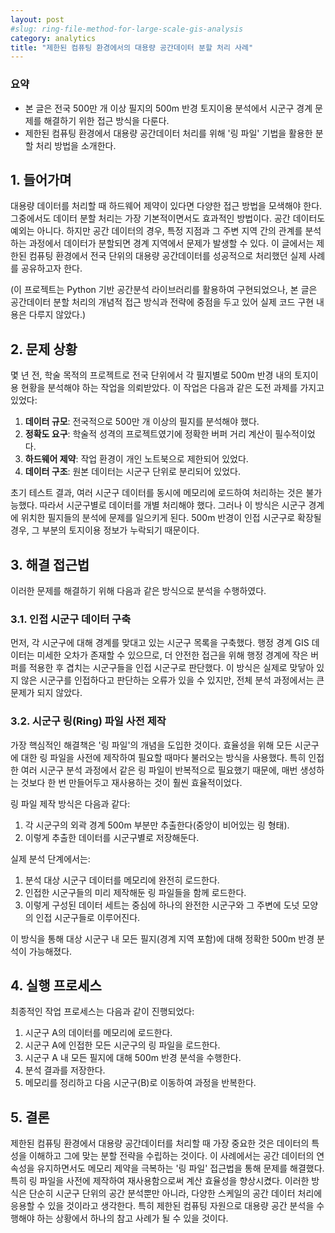 ```yaml
---
layout: post
#slug: ring-file-method-for-large-scale-gis-analysis
category: analytics
title: "제한된 컴퓨팅 환경에서의 대용량 공간데이터 분할 처리 사례"
---
```


### 요약
- 본 글은 전국 500만 개 이상 필지의 500m 반경 토지이용 분석에서 시군구 경계 문제를 해결하기 위한 접근 방식을 다룬다.
- 제한된 컴퓨팅 환경에서 대용량 공간데이터 처리를 위해 '링 파일' 기법을 활용한 분할 처리 방법을 소개한다.

## 1. 들어가며

대용량 데이터를 처리할 때 하드웨어 제약이 있다면 다양한 접근 방법을 모색해야 한다. 그중에서도 데이터 분할 처리는 가장 기본적이면서도 효과적인 방법이다. 공간 데이터도 예외는 아니다. 하지만 공간 데이터의 경우, 특정 지점과 그 주변 지역 간의 관계를 분석하는 과정에서 데이터가 분할되면 경계 지역에서 문제가 발생할 수 있다. 이 글에서는 제한된 컴퓨팅 환경에서 전국 단위의 대용량 공간데이터를 성공적으로 처리했던 실제 사례를 공유하고자 한다. 

(이 프로젝트는 Python 기반 공간분석 라이브러리를 활용하여 구현되었으나, 본 글은 공간데이터 분할 처리의 개념적 접근 방식과 전략에 중점을 두고 있어 실제 코드 구현 내용은 다루지 않았다.)

## 2. 문제 상황

몇 년 전, 학술 목적의 프로젝트로 전국 단위에서 각 필지별로 500m 반경 내의 토지이용 현황을 분석해야 하는 작업을 의뢰받았다. 이 작업은 다음과 같은 도전 과제를 가지고 있었다:

1. **데이터 규모**: 전국적으로 500만 개 이상의 필지를 분석해야 했다.
2. **정확도 요구**: 학술적 성격의 프로젝트였기에 정확한 버퍼 거리 계산이 필수적이었다.
3. **하드웨어 제약**: 작업 환경이 개인 노트북으로 제한되어 있었다.
4. **데이터 구조**: 원본 데이터는 시군구 단위로 분리되어 있었다.

초기 테스트 결과, 여러 시군구 데이터를 동시에 메모리에 로드하여 처리하는 것은 불가능했다. 따라서 시군구별로 데이터를 개별 처리해야 했다. 그러나 이 방식은 시군구 경계에 위치한 필지들의 분석에 문제를 일으키게 된다. 500m 반경이 인접 시군구로 확장될 경우, 그 부분의 토지이용 정보가 누락되기 때문이다.

## 3. 해결 접근법

이러한 문제를 해결하기 위해 다음과 같은 방식으로 분석을 수행하였다. 

### 3.1. 인접 시군구 데이터 구축

먼저, 각 시군구에 대해 경계를 맞대고 있는 시군구 목록을 구축했다. 행정 경계 GIS 데이터는 미세한 오차가 존재할 수 있으므로, 더 안전한 접근을 위해 행정 경계에 작은 버퍼를 적용한 후 겹치는 시군구들을 인접 시군구로 판단했다. 이 방식은 실제로 맞닿아 있지 않은 시군구를 인접하다고 판단하는 오류가 있을 수 있지만, 전체 분석 과정에서는 큰 문제가 되지 않았다.

### 3.2. 시군구 링(Ring) 파일 사전 제작

가장 핵심적인 해결책은 '링 파일'의 개념을 도입한 것이다. 효율성을 위해 모든 시군구에 대한 링 파일을 사전에 제작하여 필요할 때마다 불러오는 방식을 사용했다. 특히 인접한 여러 시군구 분석 과정에서 같은 링 파일이 반복적으로 필요했기 때문에, 매번 생성하는 것보다 한 번 만들어두고 재사용하는 것이 훨씬 효율적이었다.

링 파일 제작 방식은 다음과 같다:

1. 각 시군구의 외곽 경계 500m 부분만 추출한다(중앙이 비어있는 링 형태).
2. 이렇게 추출한 데이터를 시군구별로 저장해둔다.

실제 분석 단계에서는:

1. 분석 대상 시군구 데이터를 메모리에 완전히 로드한다.
2. 인접한 시군구들의 미리 제작해둔 링 파일들을 함께 로드한다.
3. 이렇게 구성된 데이터 세트는 중심에 하나의 완전한 시군구와 그 주변에 도넛 모양의 인접 시군구들로 이루어진다.

이 방식을 통해 대상 시군구 내 모든 필지(경계 지역 포함)에 대해 정확한 500m 반경 분석이 가능해졌다.

## 4. 실행 프로세스

최종적인 작업 프로세스는 다음과 같이 진행되었다:

1. 시군구 A의 데이터를 메모리에 로드한다.
2. 시군구 A에 인접한 모든 시군구의 링 파일을 로드한다.
3. 시군구 A 내 모든 필지에 대해 500m 반경 분석을 수행한다.
4. 분석 결과를 저장한다.
5. 메모리를 정리하고 다음 시군구(B)로 이동하여 과정을 반복한다.

## 5. 결론

제한된 컴퓨팅 환경에서 대용량 공간데이터를 처리할 때 가장 중요한 것은 데이터의 특성을 이해하고 그에 맞는 분할 전략을 수립하는 것이다. 이 사례에서는 공간 데이터의 연속성을 유지하면서도 메모리 제약을 극복하는 '링 파일' 접근법을 통해 문제를 해결했다. 특히 링 파일을 사전에 제작하여 재사용함으로써 계산 효율성을 향상시켰다. 이러한 방식은 단순히 시군구 단위의 공간 분석뿐만 아니라, 다양한 스케일의 공간 데이터 처리에 응용할 수 있을 것이라고 생각한다. 특히 제한된 컴퓨팅 자원으로 대용량 공간 분석을 수행해야 하는 상황에서 하나의 참고 사례가 될 수 있을 것이다.